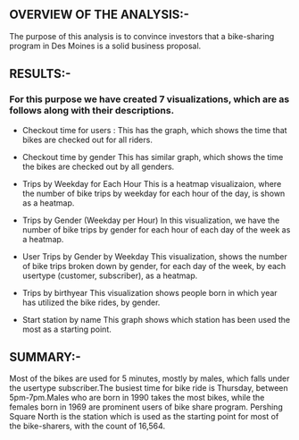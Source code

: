 ## OVERVIEW OF THE ANALYSIS:-

The purpose of this analysis is to convince investors that a bike-sharing program in Des Moines is a solid business proposal.

## RESULTS:-
### For this purpose we have created 7 visualizations, which are as follows along with their descriptions.
* Checkout time for users :
  This has the graph, which shows the time that bikes are checked out for all riders.

* Checkout time by gender
This has similar graph, which shows the time the bikes are checked out by all genders.

* Trips by Weekday for Each Hour
This is a heatmap visualizaion, where the number of bike trips by weekday for each hour of the day, is shown as a heatmap.

* Trips by Gender (Weekday per Hour)
In this visualization, we have the number of bike trips by gender for each hour of each day of the week as a heatmap.

* User Trips by Gender by Weekday
This visualization, shows the number of bike trips broken down by gender, for each day of the week, by each usertype (customer, subscriber), as a heatmap.

* Trips by birthyear
This visualization shows people born in which year has utilized the bike rides, by gender.

* Start station by name
This graph shows which station has been used the most as a starting point.


## SUMMARY:-
Most of the bikes are used for 5 minutes, mostly by males, which falls under the usertype subscriber.The busiest time for bike ride is Thursday, between 5pm-7pm.Males who are born in 1990 takes the most bikes, while the females born in 1969 are prominent users of bike share program.
Pershing Square North is the station which is used as the starting point for most of the bike-sharers, with the count of 16,564.
